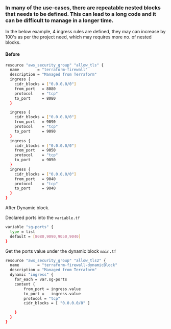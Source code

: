 ### In many of the use-cases, there are repeatable nested blocks that needs to be defined. This can lead to a long code and it can be difficult to manage in a longer time.
In the below example, 4 ingress rules are defined, they may can increase by 100's as per the project need, which may requires more no. of nested blocks.

#### Before 
```sh
resource "aws_security_group" "allow_tls" {
  name        = "terraform-firewall"
  description = "Managed from Terraform"
  ingress {
    cidr_blocks = ["0.0.0.0/0"]
    from_port   = 8080
    protocol    = "tcp"
    to_port     = 8080
  }

  ingress {
    cidr_blocks = ["0.0.0.0/0"]
    from_port   = 9090
    protocol    = "tcp"
    to_port     = 9090
  }
  ingress {
    cidr_blocks = ["0.0.0.0/0"]
    from_port   = 9050
    protocol    = "tcp"
    to_port     = 9050
  }
  ingress {
    cidr_blocks = ["0.0.0.0/0"]
    from_port   = 9040
    protocol    = "tcp"
    to_port     = 9040
  }
}
```

After Dynamic block.

Declared ports into the `variable.tf `
```sh
variable "sg-ports" {
  type = list
  default = [8080,9090,9050,9040]
}
```
Get the ports value under the dynamic block
`main.tf `
```sh
resource "aws_security_group" "allow_tls2" {
  name        = "terraform-firewall-dynamicBlock"
  description = "Managed from Terraform"
  dynamic "ingress" {
    for_each = var.sg-ports
    content {
        from_port = ingress.value
        to_port =   ingress.value
        protocol = "tcp"
        cidr_blocks = [ "0.0.0.0/0" ]

    }
  }
}
```


